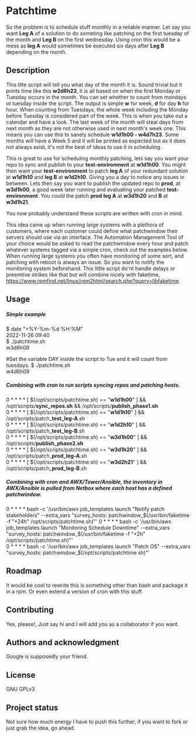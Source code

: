 # Patchtime
So the problem is to schedule stuff monthly in a reliable manner. Let say you want **Leg A** of a solution to do someting like patching on the first tuesday of the month and **Leg B** on the first wednesday. Using cron this would be a mess as **leg A** would sometimes be executed six days after **Leg B** depending on the month.

## Description
This litte script will tell you what day of the month it is. Sound trivial but it prints time like this **w2d6h23**, it is all based on when the first Monday or Tuesday occurs in the month. You can set whether to count from mondays ot tuesday inside the script. The output is simple **w** for week, **d** for day **h** for hour. When counting from Tuesdays, the whole week including the Monday before Tuesday is considered part of the week. This is when you take out a calendar and have a look. The last week of the month will steal days from next month as they are not otherwise used in next month's week one.
This means you can use this to sanely schedule **w1d1h00 - w4d7h23**. Some months will have a Week 5 and it will be printed as expected but as it does not always exist, it's not the best of ideas to use it in scheduling.

This is great to use for scheduling monthly patching, lets say you want your repo to sync and publish to your **test-environment** at **w1d1h00**. You might then want your **test-environment** to patch **leg A** of your redundant solution at **w1d1h10** and **leg B** at **w1d2h10**. Giving you a day to notice any issues in between.
Lets then say you want to publish the updated repo to **prod**, at **w3d1h00**, a good week later running and evaluating your patched **test-environment**. You could the patch **prod** **leg A** at **w3d1h20** and **B** at **w3d1h21**. 

You now probably understand these scripts are written with cron in mind.

This idea came up when running large systems with a plethora of customers, where each customer could define what patchwindow their servers should use via an interface.
The Automation Management Tool of your choice would be asked to read the patchwindow every hour and patch whatever systems tagged via a simple cron, check out the examples below.
When running large systems you often have monitoring of some sort, and patching with reboot is always an issue. So you want to notify the monitoring system beforehand. This little script do'nt handle delays or preemtive strikes like that but will combine nicely with faketime, https://www.rpmfind.net/linux/rpm2html/search.php?query=libfaketime.

## Usage
##### Simple example
$ date "+%Y-%m-%d %H:%M"  
2022-11-26 09:40  
$ ./patchtime.sh  
w3d6h09

#Set the variable DAY inside the script to Tue and it will count from tuesdays.
$ ./patchtime.sh  
w4d6h09  


##### Combining with cron to run scripts syncing repos and patching hosts.
0 * * * * [ $(/opt/scripts/patchtime.sh) == "**w1d1h00**" ] && /opt/scripts/**sync_repos.sh** && /opt/scripts/**publish_phase1.sh**  
0 * * * * [ $(/opt/scripts/patchtime.sh) == "**w1d1h10**" ] && /opt/scripts/patch_**test_leg-A**.sh  
0 * * * * [ $(/opt/scripts/patchtime.sh) == "**w1d2h10**" ] && /opt/scripts/patch_**test_leg-B**.sh  
0 * * * * [ $(/opt/scripts/patchtime.sh) == "**w3d1h00**" ] && /opt/scripts/**publish_phase2.sh**  
0 * * * * [ $(/opt/scripts/patchtime.sh) == "**w3d1h20**" ] && /opt/scripts/patch_**prod_leg-A**.sh  
0 * * * * [ $(/opt/scripts/patchtime.sh) == "**w3d2h21**" ] && /opt/scripts/patch_**prod_leg-B**.sh  


##### Combining with cron and AWX/Tower/Ansible, the inventory in AWX/Ansible is pulled from Netbox where each host has a defined patchwindow.
0 * * * * bash -c '/usr/bin/awx job_templates launch "Notify patch stakeholders" --extra_vars "survey_hosts: patchwindow_$(/usr/bin/faketime -f "+24h" /opt/scripts/patchtime.sh)"'  
0 * * * * bash -c '/usr/bin/awx job_templates launch "Monitoring Schedule Downtime" --extra_vars "survey_hosts: patchwindow_$(/usr/bin/faketime -f "+2h" /opt/scripts/patchtime.sh)"'  
0 * * * * bash -c '/usr/bin/awx job_templates launch "Patch OS" --extra_vars "survey_hosts: patchwindow_$(/opt/scripts/patchtime.sh)"'  

## Roadmap
It would be cool to rewrite this is something other than bash and package it in a rpm. Or even extend a version of cron with this stuff.

## Contributing
Yes, please!, Just say hi and I will add you as a collaborator if you want.

## Authors and acknowledgment
Google is supposedly your friend.

## License
GNU GPLv3

## Project status
Not sure how much energy I have to push this further, if you want to fork or just grab the idea, go ahead.
